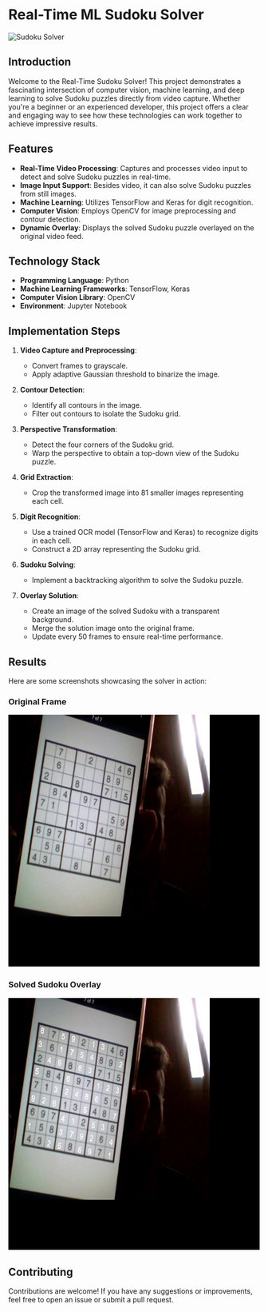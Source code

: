 # Real-Time ML Sudoku Solver

![Sudoku Solver](Results/2-sol.jpg)

## Introduction

Welcome to the Real-Time Sudoku Solver! This project demonstrates a fascinating intersection of computer vision, machine learning, and deep learning to solve Sudoku puzzles directly from video capture. Whether you're a beginner or an experienced developer, this project offers a clear and engaging way to see how these technologies can work together to achieve impressive results.

## Features

- **Real-Time Video Processing**: Captures and processes video input to detect and solve Sudoku puzzles in real-time.
- **Image Input Support**: Besides video, it can also solve Sudoku puzzles from still images.
- **Machine Learning**: Utilizes TensorFlow and Keras for digit recognition.
- **Computer Vision**: Employs OpenCV for image preprocessing and contour detection.
- **Dynamic Overlay**: Displays the solved Sudoku puzzle overlayed on the original video feed.

## Technology Stack

- **Programming Language**: Python
- **Machine Learning Frameworks**: TensorFlow, Keras
- **Computer Vision Library**: OpenCV
- **Environment**: Jupyter Notebook

## Implementation Steps

1. **Video Capture and Preprocessing**:
    - Convert frames to grayscale.
    - Apply adaptive Gaussian threshold to binarize the image.

2. **Contour Detection**:
    - Identify all contours in the image.
    - Filter out contours to isolate the Sudoku grid.
    
3. **Perspective Transformation**:
    - Detect the four corners of the Sudoku grid.
    - Warp the perspective to obtain a top-down view of the Sudoku puzzle.
    
4. **Grid Extraction**:
    - Crop the transformed image into 81 smaller images representing each cell.
    
5. **Digit Recognition**:
    - Use a trained OCR model (TensorFlow and Keras) to recognize digits in each cell.
    - Construct a 2D array representing the Sudoku grid.
    
6. **Sudoku Solving**:
    - Implement a backtracking algorithm to solve the Sudoku puzzle.
    
7. **Overlay Solution**:
    - Create an image of the solved Sudoku with a transparent background.
    - Merge the solution image onto the original frame.
    - Update every 50 frames to ensure real-time performance.


## Results

Here are some screenshots showcasing the solver in action:

### Original Frame
![Original Frame](Results/5-sol3.jpg)

### Solved Sudoku Overlay
![Processed Frame](Results/5-sol4.jpg)

## Contributing

Contributions are welcome! If you have any suggestions or improvements, feel free to open an issue or submit a pull request.
